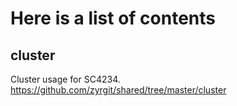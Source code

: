 # Here is a list of contents

## cluster
Cluster usage for SC4234.
https://github.com/zyrgit/shared/tree/master/cluster

